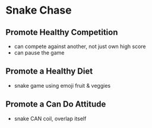 # Snake Chase

## Promote Healthy Competition
- can compete against another, not just own high score
- can pause the game

## Promote a Healthy Diet
- snake game using emoji fruit & veggies

## Promote a Can Do Attitude
- snake CAN coil, overlap itself
